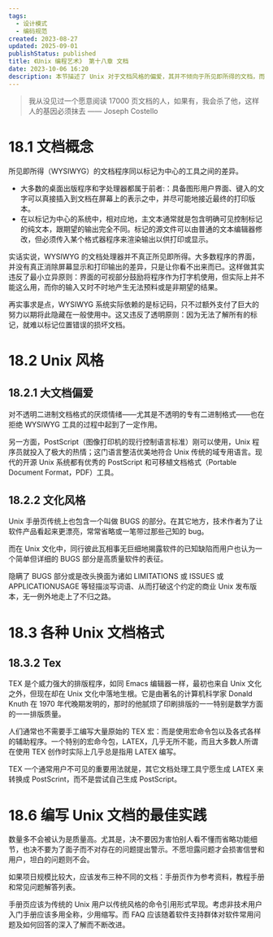 ```yaml
---
tags:
  - 设计模式
  - 编码规范
created: 2023-08-27
updated: 2025-09-01
publishStatus: published
title: 《Unix 编程艺术》 第十八章 文档
date: 2023-10-06 16:20
description: 本节描述了 Unix 对于文档风格的偏爱，其并不倾向于所见即所得的文档，而更喜欢以标记为中心的工具。
---
```


> 我从没见过一个愿意阅读 17000 页文档的人，如果有，我会杀了他，这样人的基因必须抹去
> —— Joseph Costello

# 18.1 文档概念

所见即所得（WYSIWYG）的文档程序同以标记为中心的工具之间的差异。

- 大多数的桌面出版程序和字处理器都属于前者:：具备图形用户界面、键入的文字可以真接插入到文档在屏幕上的表示之中，并尽可能地接近最终的打印版本。
- 在以标记为中心的系统中，相对应地，主文本通常就是包含明确可见控制标记的纯文本，跟期望的输出完全不同。标记的源文件可以由普通的文本编辑器修改，但必须传入某个格式器程序来渲染输出以供打印或显示。

实话实说，WYSIWYG 的文档处理器并不真正所见即所得。大多数程序的界面，并没有真正消除屏幕显示和打印输出的差异，只是让你看不出来而已。这样做其实违反了最小立异原则：界面的可视部分鼓励将程序作为打字机使用，但实际上并不能这么用，而你的输入又时不时地产生无法预料或是非期望的结果。

再实事求是点，WYSIWYG 系统实际依赖的是标记码，只不过额外支付了巨大的努力以期将此隐藏在一般使用中。这又违反了透明原则：因为无法了解所有的标记，就难以标记位置错误的损坏文档。

# 18.2 Unix 风格

## 18.2.1 大文档偏爱

对不透明二进制文档格式的厌烦情绪——尤其是不透明的专有二进制格式——也在拒绝 WYSIWYG 工具的过程中起到了一定作用。

另一方面，PostScript（图像打印机的现行控制语言标准）刚可以使用，Unix 程序员就投入了极大的热情；这门语言整洁优美地符合 Unix 传统的域专用语言。现代的开源 Unix 系统都有优秀的 PostScript 和可移植文档格式（Portable Document Format，PDF）工具。

## 18.2.2 文化风格

Unix 手册页传统上也包含一个叫做 BUGS 的部分。在其它地方，技术作者为了让软件产品看起来更漂亮，常常省略或一笔带过那些己知的 bug。

而在 Unix 文化中，同行彼此瓦相事无巨细地揭露软件的已知缺陷而用户也认为一个简单但详细的 BUGS 部分是高质量软件的表征。

隐瞒了 BUGS 部分或是改头换面为诸如 LIMITATIONS 或 ISSUES 或 APPLICATIONUSAGE 等轻描淡写词语、从而打破这个约定的商业 Unix 发布版本，无一例外地走上了不归之路。

# 18.3 各种 Unix 文档格式

## 18.3.2 Tex

TEX 是个威力强大的排版程序，如同 Emacs 编辑器一样，最初也来自 Unix 文化之外，但现在却在 Unix 文化中落地生根。它是由著名的计算机科学家 Donald Knuth 在 1970 年代晚期发明的，那时的他腻烦了印刷排版的一一特别是数学方面的一一排版质量。

人们通常也不需要手工编写大量原始的 TEX 宏：而是使用宏命令包以及各式各样的辅助程序。一个特别的宏命今包，LATEX，几乎无所不能，而且大多数人所谓在使用 TEX 创作时实际上几乎总是指用 LATEX 编写。

TEX 一个通常用户不可见的重要用法就是，其它文档处理工具宁愿生成 LATEX 来转换成 PostScrint，而不是尝试自己生成 PostScript。

# 18.6 编写 Unix 文档的最佳实践

数量多不会被认为是质量高。尤其是，决不要因为害怕别人看不懂而省略功能细节，也决不要为了面子而不对存在的问题提出警示。不愿坦露问题才会损害信誉和用户，坦白的问题则不会。

如果项日规模比较大，应该发布三种不同的文档：手册页作为参考资料，教程手册和常见问题解答列表。

手册页应该为传统的 Unix 用户以传统风格的命令引用形式早现。考虑非技术用户入门手册应该多用全称，少用缩写。而 FAQ 应该随着软件支持群体对软件常用问题及如何回答的深入了解而不断改进。

